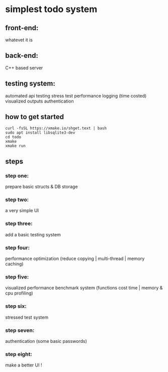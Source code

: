 # simplest todo system

## front-end:
  whatevet it is

## back-end:
  C++ based server

## testing system:
  automated api testing
  stress test
  performance logging (time costed)
  visualized outputs
  authentication

## how to get started
```shell
curl -fsSL https://xmake.io/shget.text | bash
sudo apt install libsqlite3-dev
cd todo
xmake
xmake run
```

## steps
### step one:
  prepare basic structs & DB storage
### step two:
  a very simple UI
### step three:
  add a basic testing system
### step four:
  performance optimization (reduce copying | multi-thread | memory caching)
### step five:
  visualized performance benchmark system (functions cost time | memory & cpu profiling)
### step six:
  stressed test system
### step seven:
  authentication (some basic passwords)
### step eight:
  make a better UI !
